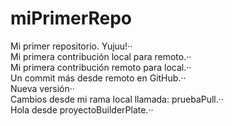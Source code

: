 # miPrimerRepo

Mi primer repositorio. Yujuu!··  
Mi primera contribución local para remoto.··  
Mi primera contribución remoto para local.··  
Un commit más desde remoto en GitHub.··  
Nueva versión··  
Cambios desde mi rama local llamada: pruebaPull.··  
Hola desde proyectoBuilderPlate.··  

